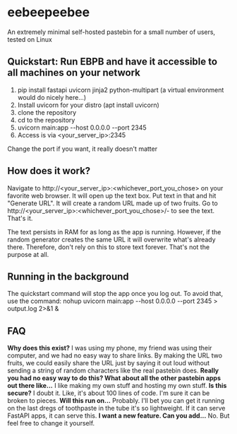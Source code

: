 # eebeepeebee
An extremely minimal self-hosted pastebin for a small number of users, tested on Linux

## Quickstart: Run EBPB and have it accessible to all machines on your network
1. pip install fastapi uvicorn jinja2 python-multipart (a virtual environment would do nicely here...)
2. Install uvicorn for your distro (apt install uvicorn)
3. clone the repository
4. cd to the repository
5. uvicorn main:app --host 0.0.0.0 --port 2345
6. Access is via <your_server_ip>:2345

Change the port if you want, it really doesn't matter

## How does it work?
Navigate to http://<your_server_ip>:<whichever_port_you_chose> on your favorite web browser. It will open up the text box. Put text in that and hit "Generate URL". It will create a random URL made up of two fruits. Go to http://<your_server_ip>:<whichever_port_you_chose>/<fruit1>-<fruit2> to see the text. That's it.

The text persists in RAM for as long as the app is running. However, if the random generator creates the same URL it will overwrite what's already there. Therefore, don't rely on this to store text forever. That's not the purpose at all.

## Running in the background
The quickstart command will stop the app once you log out. To avoid that, use the command: nohup uvicorn main:app --host 0.0.0.0 --port 2345 > output.log 2>&1 &

## FAQ
**Why does this exist?**
I was using my phone, my friend was using their computer, and we had no easy way to share links. By making the URL two fruits, we could easily share the URL just by saying it out loud without sending a string of random characters like the real pastebin does.
**Really you had no easy way to do this?  What about all the other pastebin apps out there like...**
I like making my own stuff and hosting my own stuff.
**Is this secure?**
I doubt it. Like, it's about 100 lines of code. I'm sure it can be broken to pieces.
**Will this run on...**
Probably. I'll bet you can get it running on the last dregs of toothpaste in the tube it's so lightweight. If it can serve FastAPI apps, it can serve this.
**I want a new feature. Can you add...**
No. But feel free to change it yourself.
